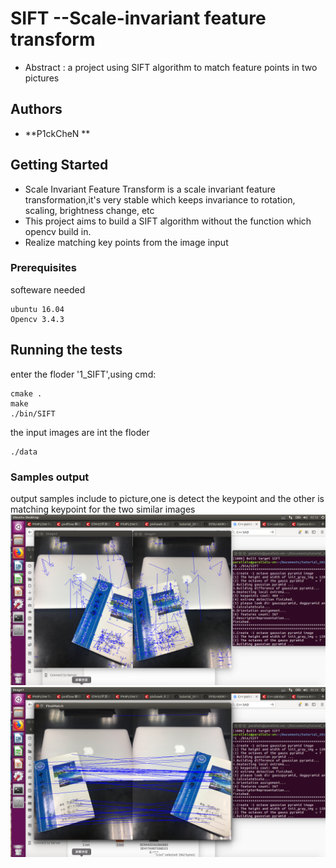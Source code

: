 # SIFT --Scale-invariant feature transform
* Abstract : a project using SIFT algorithm to match feature points in two pictures
## Authors
* **P1ckCheN **
## Getting Started
* Scale Invariant Feature Transform is a scale invariant feature transformation,it's very stable which keeps invariance to rotation, scaling, brightness change, etc
* This project aims to build a SIFT algorithm without the function which opencv build in.
* Realize matching key points from the image input

### Prerequisites
softeware needed
```
ubuntu 16.04
Opencv 3.4.3
```
## Running the tests
enter the floder '1_SIFT',using cmd:
```
cmake .
make 
./bin/SIFT
```

the input images are int the floder
```
./data
```

### Samples output
output samples include to picture,one is detect the keypoint and the other is matching keypoint for the two similar images
![window](output/detectkeypoints.png)
![window](output/matchingkeypoints.png)



